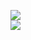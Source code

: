 [![](https://img.shields.io/badge/Made%20With-Github%20Spray-lightgrey.svg?style=for-the-badge&logo=github)](https://github.com/Annihil/github-spray#10746)  
[![](https://i.imgur.com/2DrTn0Z.gif)](https://github.com/Annihil/github-spray)